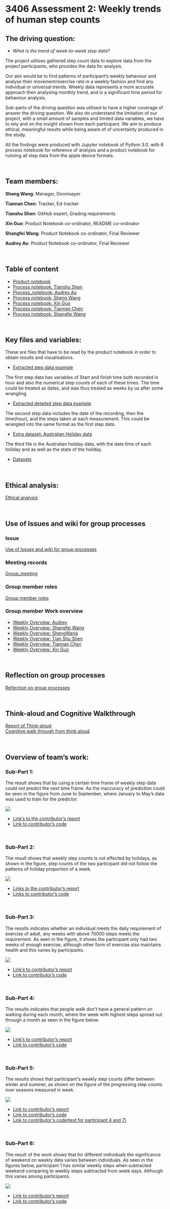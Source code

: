 # 3406 Assessment 2: Weekly trends of human step counts

## The driving question: 
- *What is the trend of week-to-week step data?*

The project utilises gathered step count data to explore data from the project participants, who provides the data for analysis. 

Our aim would be to find patterns of participant’s weekly behaviour and analyse their movement/exercise rate in a weekly fashion and find any individual or universal trends.
Weekly data represents a more accurate approach then analysing monthly trend, and is a significant time period for behaviour analysis.

Sub-parts of the driving question was utilised to have a higher coverage of answer the driving question.
We also do understand the limitation of our project, with a small amount of samples and limited data variables, we have to rely and on the insight shown from each participant. We aim to produce ethical, meaningful results while being aware of of uncertainty produced in the study.

All the findings were produced with Jupyter notebook of Python 3.0, with 6 process notebook for reference of analysis and a product notebook for running all step data from the apple device formats.

</br>

## Team members:

**Sheng Wang**: Manager, Doomsayer

**Tiannan Chen**: Tracker, Ed-tracker

**Tianshu Shen**: GitHub expert, Grading requirements

**Xin Guo**: Product Notebook co-ordinator, README co-ordinator

**Shangfei Wang**: Product Notebook co-ordinator, Final Reviewer

**Audrey Ao**: Product Notebook co-ordinator, Final Reviewer

</br>

## Table of content 

- [Product notebook](https://github.sydney.edu.au/xguo0149/2022-DATA3406-RE06-Group04/blob/main/RE6-Group4-Final-Notebook.ipynb)
- [Process notebook: Tianshu Shen](https://github.sydney.edu.au/xguo0149/2022-DATA3406-RE06-Group04/blob/main/src/Week12-TianshuShen-Summarize.ipynb)
- [Process_notebook: Audrey Ao](https://github.sydney.edu.au/xguo0149/2022-DATA3406-RE06-Group04/blob/main/src/Week12_Audrey_individual_product_notebook.ipynb)
- [Process notebook: Sheng Wang](https://github.sydney.edu.au/xguo0149/2022-DATA3406-RE06-Group04/blob/main/src/Week12-ShengWang_personal_code.ipynb)
- [Process notebook: Xin Guo](https://github.sydney.edu.au/xguo0149/2022-DATA3406-RE06-Group04/blob/main/src/Week10_xinguo.ipynb)
- [Process notebook: Tiannan Chen](https://github.sydney.edu.au/xguo0149/2022-DATA3406-RE06-Group04/blob/main/src/Tiannan_Chen%20Personal%20Product%20Notebook.ipynb)
- [Process notebook: Shangfei Wang](https://github.sydney.edu.au/xguo0149/2022-DATA3406-RE06-Group04/blob/main/src/Week13-ShangfeiWang_personal_code.ipynb)

</br>

## Key files and variables:

These are files that have to be read by the product notebook in order to obtain results and visualisations. 

- [Extracted step data example](https://raw.github.sydney.edu.au/xguo0149/2022-DATA3406-RE06-Group04/main/src/resources/Participant-01.csv?token=GHSAT0AAAAAAAAAHGL3SCR27UFH4C32ZD52Y3DOANA) 

The first step data has variables of Start and finish time both recorded in hour and also the numerical step counts of each of these times. The time could be treated as dates, and was thus treated as weeks by us after some wrangling.

- [Extracted detailed step data example](https://raw.github.sydney.edu.au/xguo0149/2022-DATA3406-RE06-Group04/main/src/resources/Participant-01-second-detail.csv?token=GHSAT0AAAAAAAAAHGM3UCEKRXZJHD2NDEPWY3H7JZA)

The second step data includes the date of the recording, then the time(hour), and the steps taken at each measurement. This could be wrangled into the same format as the first step data.

- [Extra dataset: Australian Holiday data](https://raw.github.sydney.edu.au/xguo0149/2022-DATA3406-RE06-Group04/main/src/resources/australian-public-holidays-combined-2022.csv?token=GHSAT0AAAAAAAAAHGM2RGHQU5DGLFDCQEFGY3H7IXA)

The third file is the Australian holiday data, with the date time of each holiday and as well as the state of the holiday.

- [Datasets](https://github.sydney.edu.au/xguo0149/2022-DATA3406-RE06-Group04/tree/main/src/resources)

</br>

## Ethical analysis:

[Ethical analysis](https://github.sydney.edu.au/xguo0149/2022-DATA3406-RE06-Group04/wiki/Ethical-analysis)

</br>


## Use of Issues and wiki for group processes

### Issue

[Use of Issues and wiki for group processes](https://github.sydney.edu.au/xguo0149/2022-DATA3406-RE06-Group04/wiki/Issue-Collection)


### Meeting records

[Group_meeting](https://github.sydney.edu.au/xguo0149/2022-DATA3406-RE06-Group04/wiki/Meeting-minutes)

### Group member roles

[Group member roles](https://github.sydney.edu.au/xguo0149/2022-DATA3406-RE06-Group04/wiki/Group-Roles)

### Group member Work overview

- [Weekly Overview: Audrey](https://github.sydney.edu.au/xguo0149/2022-DATA3406-RE06-Group04/wiki/Weekly-Overview:-Audrey)
- [Weekly Overview: Shangfei Wang](https://github.sydney.edu.au/xguo0149/2022-DATA3406-RE06-Group04/wiki/Weekly-Overview:-Shangfei-Wang)
- [Weekly Overview: ShengWang](https://github.sydney.edu.au/xguo0149/2022-DATA3406-RE06-Group04/wiki/Weekly-Overview:-ShengWang)
- [Weekly Overview: Tian Shu Shen](https://github.sydney.edu.au/xguo0149/2022-DATA3406-RE06-Group04/wiki/Weekly-Overview:-Tian-Shu-Shen)
- [Weekly Overview: Tiannan Chen](https://github.sydney.edu.au/xguo0149/2022-DATA3406-RE06-Group04/wiki/Weekly-Overview:-Tiannan-Chen)
- [Weekly Overview: Xin Guo](https://github.sydney.edu.au/xguo0149/2022-DATA3406-RE06-Group04/wiki/Weekly-Overview:-Xin-Guo)

</br>



## Reflection on group processes

[Reflection on group processes](https://github.sydney.edu.au/xguo0149/2022-DATA3406-RE06-Group04/wiki/Reflection)

</br>

## Think-aloud and Cognitive Walkthrough

[Report of Think-aloud](https://github.sydney.edu.au/xguo0149/2022-DATA3406-RE06-Group04/wiki/Think-Aloud) \
[Cognitive walk through from think aloud](https://github.sydney.edu.au/xguo0149/2022-DATA3406-RE06-Group04/wiki/Cognitive-Walkthrough)

</br>


## Overview of team’s work:

### Sub-Part 1:

The result shows that by using a certain time frame of weekly step data could not predict the next time frame. As the inaccuracy of prediction could be seen in the figure from June to September, where January to May’s data was used to train for the predictor. 

![](https://raw.github.sydney.edu.au/xguo0149/2022-DATA3406-RE06-Group04/main/src/images/shangfei.png?token=GHSAT0AAAAAAAAAHGM3XYQPPJC4VT74ZCEOY3H6UWA)

- [Link’s to the contributor’s report](https://github.sydney.edu.au/xguo0149/2022-DATA3406-RE06-Group04/wiki/Weekly-Overview:-Shangfei-Wang)
- [Link to contributor’s code](https://github.sydney.edu.au/xguo0149/2022-DATA3406-RE06-Group04/blob/main/src/Week12-ShangfeiWang_personal_code.ipynb)

</br>


### Sub-Part 2:
The result shows that weekly step counts is not effected by holidays, as shown in the figure, step counts of the two participant did not follow the patterns of holiday proportion of a week.

![](https://raw.github.sydney.edu.au/xguo0149/2022-DATA3406-RE06-Group04/main/src/images/illustration.png?token=GHSAT0AAAAAAAAAHGM2ZMO22UAYT6Z5ROOEY3H6RCA)

- [Links to the contributor’s report](https://github.sydney.edu.au/xguo0149/2022-DATA3406-RE06-Group04/wiki/Weekly-Overview:-Tian-Shu-Shen)
- [Links to contributor’s code](https://github.sydney.edu.au/xguo0149/2022-DATA3406-RE06-Group04/blob/main/src/Week12-TianshuShen-Summarize.ipynb)

</br>

### Sub-Part 3:
The results indicates whether an individual meets the daily requirement of exercise of adult, any weeks with above 70000 steps meets the requirement. As seen in the figure, it shows the participant only had two weeks of enough exercise, although other form of exercise also maintains health and this varies by participants.

![](https://raw.github.sydney.edu.au/xguo0149/2022-DATA3406-RE06-Group04/main/src/images/tiannan.png?token=GHSAT0AAAAAAAAAHGM3WVFKGRDD2EVHSTQYY3H6Z7A)

- [Link’s to contributor’s report](https://github.sydney.edu.au/xguo0149/2022-DATA3406-RE06-Group04/wiki/Weekly-Overview:-Tiannan-Chen)
- [Link to contributor’s code](https://github.sydney.edu.au/xguo0149/2022-DATA3406-RE06-Group04/blob/main/src/Tiannan_Chen%20Personal%20Product%20Notebook.ipynb)

</br>

### Sub-Part 4:
The results indicates that people walk don't have a general pattern on walking during each month, where the week with highest steps spread out through a month as seen in the figure below.

![](https://raw.github.sydney.edu.au/xguo0149/2022-DATA3406-RE06-Group04/main/src/images/audrey.png?token=GHSAT0AAAAAAAAAHGM3YZYNCLFEC5OT3O4IY3IOSUA)

- [Link’s to contributor’s report](https://github.sydney.edu.au/xguo0149/2022-DATA3406-RE06-Group04/wiki/Weekly-Overview:-Audrey)
- [Link to contributor’s code](https://github.sydney.edu.au/xguo0149/2022-DATA3406-RE06-Group04/blob/main/src/Week12_Audrey_individual_product_notebook.ipynb)

</br>

### Sub-Part 5:
The results shows that participant's weekly step counts differ between winter and summer, as shown on the figure of the progressing step counts over seasons measured in week.

![](https://raw.github.sydney.edu.au/xguo0149/2022-DATA3406-RE06-Group04/main/src/images/xin.png?token=GHSAT0AAAAAAAAAHGM3D3QVPAFRJUEARQPGY3H67UQ)

- [Link to contributor’s report](https://github.sydney.edu.au/xguo0149/2022-DATA3406-RE06-Group04/wiki/Weekly-Overview:-Xin-Guo)
- [Link to contributor’s code](https://github.sydney.edu.au/xguo0149/2022-DATA3406-RE06-Group04/blob/main/src/Week10_xinguo.ipynb)
- [Link to contributor's code(test for participant 4 and 7)](https://github.sydney.edu.au/xguo0149/2022-DATA3406-RE06-Group04/blob/main/src/week11_xinguo.ipynb)

</br>

### Sub-Part 6:
The result of the work shows that for different individuals the significance of weekend on weekly data varies between individuals. As seen in the figures below, participant 1 has similar weekly steps when subtracted weekend comparing to weekly steps subtracted from week days. Although this varies among participants.

![](https://github.sydney.edu.au/xguo0149/2022-DATA3406-RE06-Group04/blob/main/src/images/sheng3.png)

- [Link to contributor’s report](https://github.sydney.edu.au/xguo0149/2022-DATA3406-RE06-Group04/wiki/Weekly-Overview:-ShengWang)
- [Link to contributor’s code](https://github.sydney.edu.au/xguo0149/2022-DATA3406-RE06-Group04/blob/main/src/Week12-ShengWang_personal_code.ipynb)



